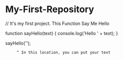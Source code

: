 # My-First-Repository
// It's my first project. This Function Say Me Hello

function sayHello(text) {
    console.log('Hello ' + text); 
}

sayHello('');
         
         ^ In this location, you can put your text
        
